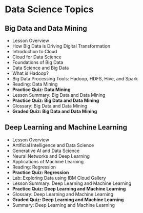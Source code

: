 # Data Science Topics

## Big Data and Data Mining
- Lesson Overview
- How Big Data is Driving Digital Transformation
- Introduction to Cloud
- Cloud for Data Science
- Foundations of Big Data
- Data Science and Big Data
- What is Hadoop?
- Big Data Processing Tools: Hadoop, HDFS, Hive, and Spark
- Reading: Data Mining
- **Practice Quiz: Data Mining**
- Lesson Summary: Big Data and Data Mining
- **Practice Quiz: Big Data and Data Mining**
- Glossary: Big Data and Data Mining
- **Graded Quiz: Big Data and Data Mining**

## Deep Learning and Machine Learning
- Lesson Overview
- Artificial Intelligence and Data Science
- Generative AI and Data Science
- Neural Networks and Deep Learning
- Applications of Machine Learning
- Reading: Regression
- **Practice Quiz: Regression**
- Lab: Exploring Data using IBM Cloud Gallery
- Lesson Summary: Deep Learning and Machine Learning
- **Practice Quiz: Deep Learning and Machine Learning**
- Glossary: Deep Learning and Machine Learning
- **Graded Quiz: Deep Learning and Machine Learning**
- Summary: Deep Learning and Machine Learning
